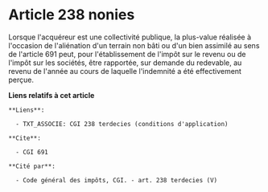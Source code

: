 # Article 238 nonies

Lorsque l'acquéreur est une collectivité publique, la plus-value réalisée à l'occasion de l'aliénation d'un terrain non bâti
ou d'un bien assimilé au sens de l'article 691 peut, pour l'établissement de l'impôt sur le revenu ou de l'impôt sur les
sociétés, être rapportée, sur demande du redevable, au revenu de l'année au cours de laquelle l'indemnité a été effectivement
perçue.

**Liens relatifs à cet article**

	**Liens**:

	  - TXT_ASSOCIE: CGI 238 terdecies (conditions d'application)

	**Cite**:

	  - CGI 691

	**Cité par**:

	  - Code général des impôts, CGI. - art. 238 terdecies (V)
